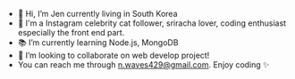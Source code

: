 - 👋 Hi, I’m Jen currently living in South Korea 
- 👀 I'm a Instagram celebrity cat follower, sriracha lover, coding enthusiast especially the front end part. 
- 📚 I’m currently learning Node.js, MongoDB
- 💞️ I’m looking to collaborate on web develop project!
- You can reach me through n.waves429@gmail.com. Enjoy coding ✨

<!---
JenSeoul/JenSeoul is a ✨ special ✨ repository because its `README.md` (this file) appears on your GitHub profile.
You can click the Preview link to take a look at your changes.
--->
